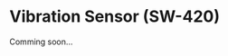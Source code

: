 # Vibration Sensor (SW-420)

Comming soon...

<!-- ![Demo SW-420](_images/demo-sw-420.png)

O seguinte código monitora a saída do sensor e imprime uma mensagem no Serial Monitor do Arduino IDE sempre que uma vibração é detectada (lembre-se, você pode ajustar a sensibilidade do sensor girando com cuidado o potenciômetro presente no mesmo). Experimente pegar ou chacoalhar a protoboard levemente para ver o tipo de movimento que o sensor captura. Note que o código e o circuito são praticamente idênticos aos do sensor de obstáculo, pois ambos possuem os mesmos pinos e o mesmo tipo de saída.

```arduino
const int vibration_pin = D0;
int vibration;

void setup()
{
  Serial.begin(115200);
}

void loop()
{
  vibration = digitalRead(vibration_pin);
  if (vibration == HIGH)
  {
    Serial.println("Vibração detectada!");
  }
}
``` -->